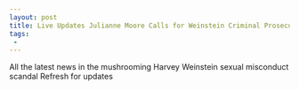```yaml
---
layout: post
title: Live Updates Julianne Moore Calls for Weinstein Criminal Prosecution 200 More Women Accuse Toback of Sex Harassment David O Russell Accused
tags:
 -
---
```

All the latest news in the mushrooming Harvey Weinstein sexual misconduct scandal Refresh for updates
